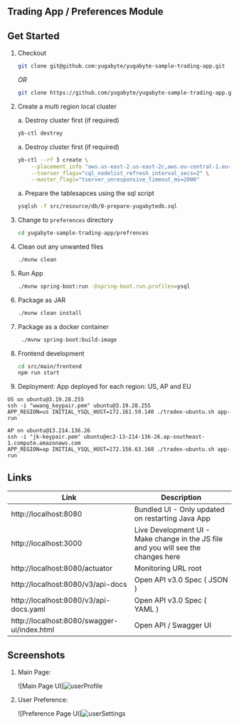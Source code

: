 ## Trading App / Preferences Module

## Get Started

1. Checkout

    ```bash
    git clone git@github.com:yugabyte/yugabyte-sample-trading-app.git
    ```

   *OR*

    ```bash
    git clone https://github.com/yugabyte/yugabyte-sample-trading-app.git
    ```

2. Create a multi region local cluster

    a. Destroy cluster first (if required)

    ```bash
    yb-ctl destroy
    ```

    a. Destroy cluster first (if required)

    ```bash
    yb-ctl --rf 3 create \
        --placement_info "aws.us-east-2.us-east-2c,aws.eu-central-1.eu-central-1c,aws.ap-southeast-1.ap-southeast-1c" \
        --tserver_flags="cql_nodelist_refresh_interval_secs=2" \
        --master_flags="tserver_unresponsive_timeout_ms=2000"
    ```

    a. Prepare the tablesapces using the sql script

    ```bash
    ysqlsh -f src/resource/db/0-prepare-yugabytedb.sql
    ```

3. Change to `preferences` directory

    ```bash
    cd yugabyte-sample-trading-app/prefrences
    ```

4. Clean out any unwanted files
    ```bash
    ./mvnw clean
    ```
5. Run App

    ```bash
    ./mvnw spring-boot:run -Dspring-boot.run.profiles=ysql
    ```

6. Package as JAR

    ```bash
    ./mvnw clean install
    ```

7. Package as a docker container

   ```bash
    ./mvnw spring-boot:build-image
    ```

8. Frontend development

   ```bash
   cd src/main/frontend
   npm run start
   ```

9. Deployment: App deployed for each region: US, AP and EU
```
US on ubuntu@3.19.28.255
ssh -i "wwang_keypair.pem" ubuntu@3.19.28.255
APP_REGION=us INITIAL_YSQL_HOST=172.161.59.140 ./tradex-ubuntu.sh app-run

AP on ubuntu@13.214.136.26
ssh -i "jk-keypair.pem" ubuntu@ec2-13-214-136-26.ap-southeast-1.compute.amazonaws.com
APP_REGION=ap INITIAL_YSQL_HOST=172.156.63.168 ./tradex-ubuntu.sh app-run
```
## Links

| Link                                        | Description                                                                        |
|---------------------------------------------|------------------------------------------------------------------------------------|
| http://localhost:8080                       | Bundled UI - Only updated on restarting Java App                                   |
| http://localhost:3000                       | Live Development UI - Make change in the JS file and you will see the changes here |
| http://localhost:8080/actuator              | Monitoring URL root                                                                |
| http://localhost:8080/v3/api-docs           | Open API v3.0 Spec ( JSON )                                                        |
| http://localhost:8080/v3/api-docs.yaml      | Open API v3.0 Spec ( YAML )                                                        |
| http://localhost:8080/swagger-ui/index.html | Open API / Swagger UI                                                              |


## Screenshots

1. Main Page:

    ![Main Page UI]![userProfile](https://user-images.githubusercontent.com/89855942/185966299-96809e9c-cfbd-40ce-a4a2-41673645be89.png)


2. User Preference:

    ![Preference Page UI]![userSettings](https://user-images.githubusercontent.com/89855942/185966443-f581c172-9470-4c37-8a54-5c0506722057.png)

